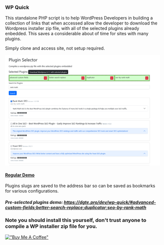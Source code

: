 ### WP Quick

This standalone PHP script is to help WordPress Developers in building a collection of links that when accessed allow the developer to download the Wordpress installer zip file, with all of the selected plugins already enbedded. This saves a considerable about of time for sites with many plugins.

Simply clone and access site, not setup required.

![ss1.png](https://raw.githubusercontent.com/andyg2/wp-quick/master/assets/ss1.png?token=GHSAT0AAAAAAB4JIX6SVF5COXNAH4WZ45AAZAB2ROA)

#### [Regular Demo](https://dgte.pro/dev/wp-quick/)

Plugins slugs are saved to the address bar so can be saved as bookmarks for various configurations.

##### Pre-selected plugins demo: https://dgte.pro/dev/wp-quick/#advanced-custom-fields;better-search-replace;duplicator;seo-by-rank-math


### Note you should install this yourself, don't trust anyone to compile a WP installer zip file for you.


[!["Buy Me A Coffee"](https://www.buymeacoffee.com/assets/img/custom_images/orange_img.png)](https://www.buymeacoffee.com/dgtepro)
